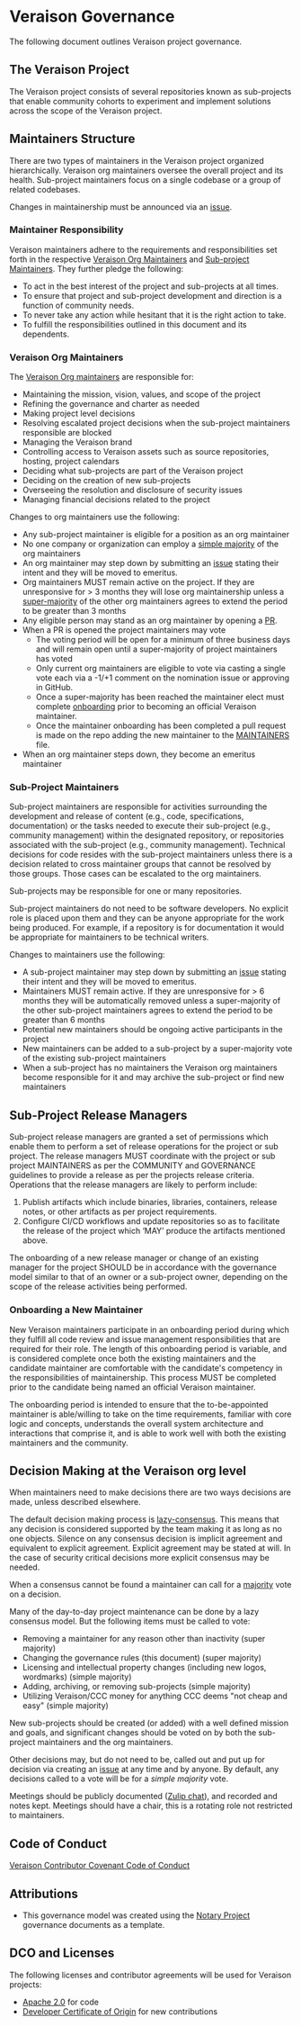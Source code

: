 # Veraison Governance

The following document outlines Veraison project governance.

## The Veraison Project

The Veraison project consists of several repositories known as sub-projects that enable community cohorts to experiment and implement solutions across the scope of the Veraison project.

## Maintainers Structure

There are two types of maintainers in the Veraison project organized hierarchically.
Veraison org maintainers oversee the overall project and its health.
Sub-project maintainers focus on a single codebase or a group of related codebases.

Changes in maintainership must be announced via an [issue][issue].

### Maintainer Responsibility

Veraison maintainers adhere to the requirements and responsibilities set forth in the respective [Veraison Org Maintainers](#veraison-org-maintainers) and [Sub-project Maintainers](#sub-project-maintainers).
They further pledge the following:

* To act in the best interest of the project and sub-projects at all times.
* To ensure that project and sub-project development and direction is a function of community needs.
* To never take any action while hesitant that it is the right action to take.
* To fulfill the responsibilities outlined in this document and its dependents.

### Veraison Org Maintainers

The [Veraison Org maintainers](./MAINTAINERS.toml) are responsible for:

* Maintaining the mission, vision, values, and scope of the project
* Refining the governance and charter as needed
* Making project level decisions
* Resolving escalated project decisions when the sub-project maintainers responsible are blocked
* Managing the Veraison brand
* Controlling access to Veraison assets such as source repositories, hosting, project calendars
* Deciding what sub-projects are part of the Veraison project
* Deciding on the creation of new sub-projects
* Overseeing the resolution and disclosure of security issues
* Managing financial decisions related to the project

Changes to org maintainers use the following:

* Any sub-project maintainer is eligible for a position as an org maintainer
* No one company or organization can employ a [simple majority][simple-majority] of the org maintainers
* An org maintainer may step down by submitting an [issue][issue] stating their intent and they will be moved to emeritus.
* Org maintainers MUST remain active on the project. If they are unresponsive for > 3 months they will lose org maintainership unless a [super-majority][super-majority] of the other org maintainers agrees to extend the period to be greater than 3 months
* Any eligible person may stand as an org maintainer by opening a [PR](https://github.com/veraison/community/pulls).
* When a PR is opened the project maintainers may vote
  * The voting period will be open for a minimum of three business days and will remain open until a super-majority of project maintainers has voted
  * Only current org maintainers are eligible to vote via casting a single vote each via a -1/+1 comment on the nomination issue or approving in GitHub.
  * Once a super-majority has been reached the maintainer elect must complete [onboarding](#onboarding-a-new-maintainer) prior to becoming an official Veraison maintainer.
  * Once the maintainer onboarding has been completed a pull request is made on the repo adding the new maintainer to the [MAINTAINERS](MAINTAINERS.toml) file.
* When an org maintainer steps down, they become an emeritus maintainer

### Sub-Project Maintainers

Sub-project maintainers are responsible for activities surrounding the development and release of content (e.g., code, specifications, documentation) or the tasks needed to execute their sub-project (e.g., community management) within the designated repository, or repositories associated with the sub-project (e.g., community management).
Technical decisions for code resides with the sub-project maintainers unless there is a decision related to cross maintainer groups that cannot be resolved by those groups.
Those cases can be escalated to the org maintainers.

Sub-projects may be responsible for one or many repositories.

Sub-project maintainers do not need to be software developers.
No explicit role is placed upon them and they can be anyone appropriate for the work being produced.
For example, if a repository is for documentation it would be appropriate for maintainers to be technical writers.

Changes to maintainers use the following:

* A sub-project maintainer may step down by submitting an [issue][issue] stating their intent and they will be moved to emeritus.
* Maintainers MUST remain active. If they are unresponsive for > 6 months they will be automatically removed unless a super-majority of the other sub-project maintainers agrees to extend the period to be greater than 6 months
* Potential new maintainers should be ongoing active participants in the project
* New maintainers can be added to a sub-project by a super-majority vote of the existing sub-project maintainers
* When a sub-project has no maintainers the Veraison org maintainers become responsible for it and may archive the sub-project or find new maintainers

## Sub-Project Release Managers

Sub-project release managers are granted a set of permissions which enable them to perform a set of release operations for the project or sub project.
The release managers MUST coordinate with the project or sub project MAINTAINERS as per the COMMUNITY and GOVERNANCE guidelines to provide a release as per the projects release criteria. Operations that the release managers are likely to perform include:

1. Publish artifacts which include binaries, libraries, containers, release notes, or other artifacts as per project requirements.
2. Configure CI/CD workflows and update repositories so as to facilitate the release of the project which ‘MAY’ produce the artifacts mentioned above.

The onboarding of a new release manager or change of an existing manager for the project SHOULD be in accordance with the governance model similar to that of an owner or a sub-project owner, depending on the scope of the release activities being performed.

### Onboarding a New Maintainer

New Veraison maintainers participate in an onboarding period during which they fulfill all code review and issue management responsibilities that are required for their role.
The length of this onboarding period is variable, and is considered complete once both the existing maintainers and the candidate maintainer are comfortable with the candidate's competency in the responsibilities of maintainership.
This process MUST be completed prior to the candidate being named an official Veraison maintainer.

The onboarding period is intended to ensure that the to-be-appointed maintainer is able/willing to take on the time requirements, familiar with core logic and concepts, understands the overall system architecture and interactions that comprise it, and is able to work well with both the existing maintainers and the community.

## Decision Making at the Veraison org level

When maintainers need to make decisions there are two ways decisions are made, unless described elsewhere.

The default decision making process is [lazy-consensus][lazy-consensus].
This means that any decision is considered supported by the team making it as long as no one objects.
Silence on any consensus decision is implicit agreement and equivalent to explicit agreement.
Explicit agreement may be stated at will. In the case of security critical decisions more explicit consensus may be needed.

When a consensus cannot be found a maintainer can call for a [majority][majority] vote on a decision.

Many of the day-to-day project maintenance can be done by a lazy consensus model.
But the following items must be called to vote:

* Removing a maintainer for any reason other than inactivity (super majority)
* Changing the governance rules (this document) (super majority)
* Licensing and intellectual property changes (including new logos, wordmarks) (simple majority)
* Adding, archiving, or removing sub-projects (simple majority)
* Utilizing Veraison/CCC money for anything CCC deems "not cheap and easy" (simple majority)

New sub-projects should be created (or added) with a well defined mission and goals, and significant changes should be voted on by both the sub-project maintainers and the org maintainers.

Other decisions may, but do not need to be, called out and put up for decision via creating an [issue][issue] at any time and by anyone.
By default, any decisions called to a vote will be for a _simple majority_ vote.

Meetings should be publicly documented ([Zulip chat][zulip-chat]), and recorded and notes kept.
Meetings should have a chair, this is a rotating role not restricted to maintainers.

## Code of Conduct

[Veraison Contributor Covenant Code of Conduct](https://github.com/veraison/veraison/blob/main/CODE_OF_CONDUCT.md)

## Attributions

* This governance model was created using the [Notary Project](https://github.com/notaryproject/notary/blob/master/GOVERNANCE.md) governance documents as a template.

## DCO and Licenses

The following licenses and contributor agreements will be used for Veraison projects:

* [Apache 2.0](https://opensource.org/licenses/Apache-2.0) for code
* [Developer Certificate of Origin](https://developercertificate.org/) for new contributions

[cncf-coc]:             https://github.com/cncf/foundation/blob/master/code-of-conduct.md
[issue]:                  https://github.com/veraison/community/issues/new
[lazy-consensus]: http://communitymgt.wikia.com/wiki/Lazy_consensus
[majority]:              https://en.wikipedia.org/wiki/Majority
[simple-majority]:  https://en.wikipedia.org/wiki/Simple_majority
[super-majority]:   https://en.wikipedia.org/wiki/Supermajority#Two-thirds_vote
[zulip-chat]:           https://veraison.zulipchat.com
